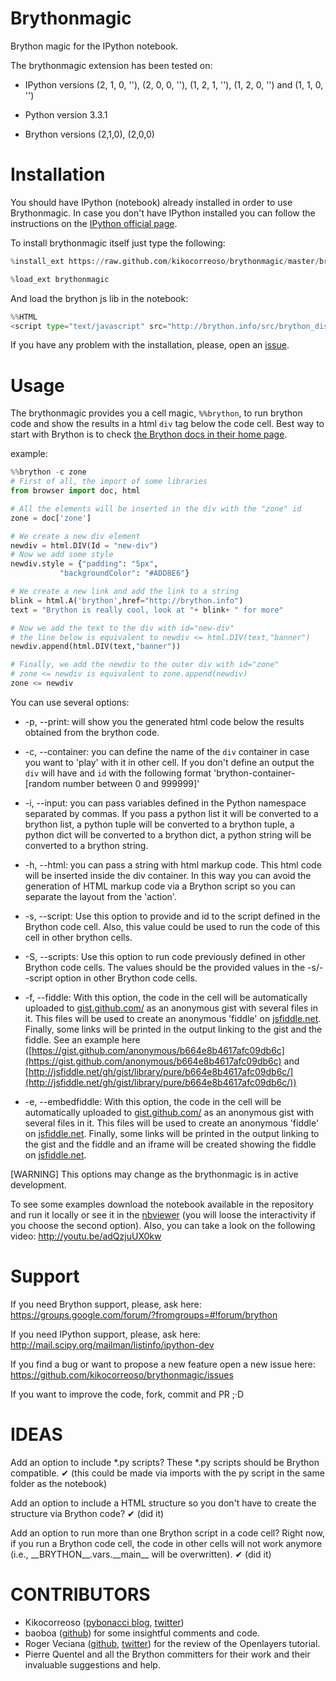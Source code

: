 Brythonmagic
============

Brython magic for the IPython notebook.

The brythonmagic extension has been tested on:

* IPython versions (2, 1, 0, ''), (2, 0, 0, ''), (1, 2, 1, ''), (1, 2, 0, '') and (1, 1, 0, '')

* Python version 3.3.1

* Brython versions (2,1,0), (2,0,0)

Installation
============

You should have IPython (notebook) already installed in order to use Brythonmagic. In case you don't have IPython installed you can follow the instructions on the [IPython official page](http://ipython.org/install.html).

To install brythonmagic itself just type the following:

```python
%install_ext https://raw.github.com/kikocorreoso/brythonmagic/master/brythonmagic.py
```    

```python
%load_ext brythonmagic
```

And load the brython js lib in the notebook:

```python
%%HTML
<script type="text/javascript" src="http://brython.info/src/brython_dist.js"></script>
```

If you have any problem with the installation, please, open an [issue](https://github.com/kikocorreoso/brythonmagic/issues).

Usage
=====

The brythonmagic provides you a cell magic, `%%brython`, to run brython code and show the results in a html `div` tag below the code cell. Best way to start with Brython is to check [the Brython docs in their home page](http://brython.info/doc/en/index.html).

example:

```python
%%brython -c zone
# First of all, the import of some libraries
from browser import doc, html

# All the elements will be inserted in the div with the "zone" id
zone = doc['zone']

# We create a new div element
newdiv = html.DIV(Id = "new-div")
# Now we add some style
newdiv.style = {"padding": "5px", 
           "backgroundColor": "#ADD8E6"}

# We create a new link and add the link to a string
blink = html.A('brython',href="http://brython.info")
text = "Brython is really cool, look at "+ blink+ " for more"

# Now we add the text to the div with id="new-div"
# the line below is equivalent to newdiv <= html.DIV(text,"banner")
newdiv.append(html.DIV(text,"banner"))

# Finally, we add the newdiv to the outer div with id="zone"
# zone <= newdiv is equivalent to zone.append(newdiv)
zone <= newdiv
```    

You can use several options:

* -p, --print: will show you the generated html code below the results obtained from the brython code.


* -c, --container: you can define the name of the `div` container in case you want to 'play' with it in other cell. If you don't define an output the `div` will have and `id` with the following format 'brython-container-[random number between 0 and 999999]'


* -i, --input: you can pass variables defined in the Python namespace separated by commas. If you pass a python list it will be converted to a brython list, a python tuple will be converted to a brython tuple, a python dict will be converted to a brython dict, a python string will be converted to a brython string.


* -h, --html: you can pass a string with html markup code. This html code will be inserted inside the div container. In this way you can avoid the generation of HTML markup code via a Brython script so you can separate the layout from the 'action'.


* -s, --script: Use this option to provide and id to the script defined in the Brython code cell. Also, this value could be used to run the code of this cell in other brython cells.


* -S, --scripts: Use this option to run code previously defined in other Brython code cells. The values should be the provided values in the -s/--script option in other Brython code cells.

* -f, --fiddle: With this option, the code in the cell will be automatically uploaded to [gist.github.com/](https://gist.github.com/) as an anonymous gist with several files in it. This files will be used to create an anonymous 'fiddle' on [jsfiddle.net](http://jsfiddle.net). Finally, some links will be printed in the output linking to the gist and the fiddle. See an example here ([https://gist.github.com/anonymous/b664e8b4617afc09db6c](https://gist.github.com/anonymous/b664e8b4617afc09db6c) and [http://jsfiddle.net/gh/gist/library/pure/b664e8b4617afc09db6c/](http://jsfiddle.net/gh/gist/library/pure/b664e8b4617afc09db6c/))

* -e, --embedfiddle: With this option, the code in the cell will be automatically uploaded to [gist.github.com/](https://gist.github.com/) as an anonymous gist with several files in it. This files will be used to create an anonymous 'fiddle' on [jsfiddle.net](http://jsfiddle.net). Finally, some links will be printed in the output linking to the gist and the fiddle and an iframe will be created showing the fiddle on [jsfiddle.net](http://jsfiddle.net).

[WARNING] This options may change as the brythonmagic is in active development. 

To see some examples download the notebook available in the repository and run it locally or see it in the [nbviewer](http://nbviewer.ipython.org/urls/raw.githubusercontent.com/kikocorreoso/brythonmagic/master/notebooks/Brython%20usage%20in%20the%20IPython%20notebook.ipynb?create=1) (you will loose the interactivity if you choose the second option). Also, you can take a look on the following video: http://youtu.be/adQzjuUX0kw

Support
=======

If you need Brython support, please, ask here: https://groups.google.com/forum/?fromgroups=#!forum/brython

If you need IPython support, please, ask here: http://mail.scipy.org/mailman/listinfo/ipython-dev

If you find a bug or want to propose a new feature open a new issue here: https://github.com/kikocorreoso/brythonmagic/issues

If you want to improve the code, fork, commit and PR ;·D

IDEAS
=====

Add an option to include *.py scripts? These *.py scripts should be Brython compatible. &#10004; (this could be made via imports with the py script in the same folder as the notebook)

Add an option to include a HTML structure so you don't have to create the structure via Brython code? &#10004; (did it)

Add an option to run more than one Brython script in a code cell? Right now, if you run a Brython code cell, the code in other cells will not work anymore (i.e., \_\_BRYTHON\_\_.vars.\_\_main\_\_ will be overwritten). &#10004;  (did it)

CONTRIBUTORS
============

* Kikocorreoso ([pybonacci blog](http://pybonacci.wordpress.com), [twitter](https://twitter.com/pybonacci))
* baoboa ([github](https://github.com/baoboa)) for some insightful comments and code.
* Roger Veciana ([github](https://github.com/rveciana), [twitter](https://twitter.com/rveciana)) for the review of the Openlayers tutorial.
* Pierre Quentel and all the Brython committers for their work and their invaluable suggestions and help.

